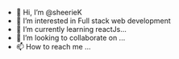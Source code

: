 - 👋 Hi, I’m @sheerieK
- 👀 I’m interested in Full stack web development
- 🌱 I’m currently learning reactJs...
- 💞️ I’m looking to collaborate on ...
- 📫 How to reach me ...

<!---
sheerieK/sheerieK is a ✨ special ✨ repository because its `README.md` (this file) appears on your GitHub profile.
You can click the Preview link to take a look at your changes.
--->

